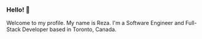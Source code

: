 ### Hello! 👋

Welcome to my profile. My name is Reza. I'm a Software Engineer and Full-Stack Developer based in Toronto, Canada.
